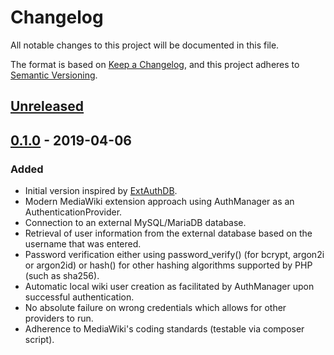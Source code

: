 # Changelog
All notable changes to this project will be documented in this file.

The format is based on [Keep a Changelog](https://keepachangelog.com/en/1.0.0/),
and this project adheres to [Semantic Versioning](https://semver.org/spec/v2.0.0.html).

## [Unreleased]

## [0.1.0] - 2019-04-06
### Added
- Initial version inspired by [ExtAuthDB](https://www.mediawiki.org/wiki/Extension:ExtAuthDB).
- Modern MediaWiki extension approach using AuthManager as an AuthenticationProvider.
- Connection to an external MySQL/MariaDB database.
- Retrieval of user information from the external database based on the username that was entered.
- Password verification either using password_verify() (for bcrypt, argon2i or argon2id) or hash() for other hashing
  algorithms supported by PHP (such as sha256).
- Automatic local wiki user creation as facilitated by AuthManager upon successful authentication.
- No absolute failure on wrong credentials which allows for other providers to run.
- Adherence to MediaWiki's coding standards (testable via composer script).

[Unreleased]: https://github.com/hochleitner/ExternalDatabaseAuth/compare/v0.1.0...HEAD
[0.1.0]: https://github.com/hochleitner/ExternalDatabaseAuth/tags/v0.1.0
